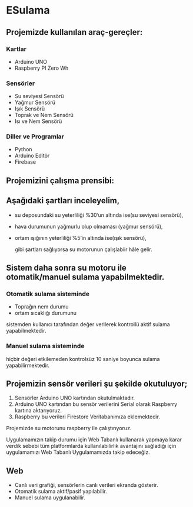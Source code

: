 # ESulama
 ## Projemizde kullanılan araç-gereçler:
 ### Kartlar
 - Arduino UNO
 - Raspberry PI Zero Wh
 ### Sensörler
 - Su seviyesi Sensörü
 - Yağmur Sensörü
 - Işık Sensörü
 - Toprak ve Nem Sensörü
 - Isı ve Nem Sensörü
 ### Diller ve Programlar
 - Python
 - Arduino Editör
 - Firebase
 ## Projemizini çalışma prensibi:
 ## Aşağıdaki şartları inceleyelim, 
- su deposundaki su yeterliliği %30’un altında ise(su seviyesi sensörü), 
- hava durumunun yağmurlu olup olmaması (yağmur sensörü),
- ortam ışığının yeterliliği %5’in altında ise(ışık sensörü),
  
  gibi şartları sağlıyorsa su motorunun çalışlabiir hâle gelir.

 ## Sistem daha sonra su motoru ile otomatik/manuel sulama yapabilmektedir.
 ### Otomatik sulama sisteminde 
 - Toprağın nem durumu
 - ortam sıcaklığı durumunu 
 
sistemden kullanıcı tarafından değer verilerek kontrollü aktif sulama yapabilmektedir. 

### Manuel sulama sisteminde 
hiçbir değeri etkilemeden kontrolsüz 10 saniye boyunca sulama yapabilirmektedir.

## Projemizin sensör verileri şu şekilde okutuluyor;
1. Sensörler Arduino UNO kartından okutulmaktadır. 
2. Arduino UNO kartından bu sensör verilerini Serial olarak Raspberry kartına aktarıyoruz.
3. Raspberry bu verileri Firestore Veritabanımıza eklemektedir.

Projemizde su motorunu raspberry ile çalıştırıyoruz.

Uygulamamızın takip durumu için Web Tabanlı kullanarak yapmaya karar verdik sebebi tüm platformlarda kullanılabilirlik avantajını sağladığı için uygulamamızı Web Tabanlı Uygulamamızda takip edeceğiz.

## Web
* Canlı veri grafiği, sensörlerin canlı verileri ekranda gösterir. 
* Otomatik sulama aktif/pasif yapılabilir.
* Manuel sulama uygulanabilir.
